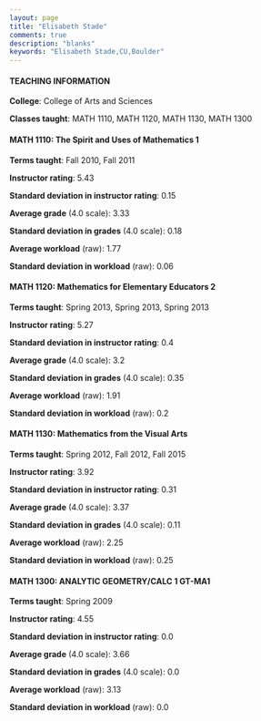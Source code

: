 ```yaml
---
layout: page
title: "Elisabeth Stade" 
comments: true
description: "blanks"
keywords: "Elisabeth Stade,CU,Boulder"
---
```

<head>
<script src="https://ajax.googleapis.com/ajax/libs/jquery/2.1.3/jquery.min.js"></script>
<script src="https://dl.dropboxusercontent.com/s/pc42nxpaw1ea4o9/highcharts.js?dl=0"></script>
<!-- <script src="../assets/js/highcharts.js"></script> -->
<style type="text/css">@font-face {
	font-family: "Bebas Neue";
	src: url(https://www.filehosting.org/file/details/544349/BebasNeue Regular.otf) format("opentype");
	}
	h1.Bebas { 
		font-family: "Bebas Neue", Verdana, Tahoma;
	}
</style>
</head>
	   
#### TEACHING INFORMATION

**College**: College of Arts and Sciences

**Classes taught**: MATH 1110, MATH 1120, MATH 1130, MATH 1300

#### MATH 1110: The Spirit and Uses of Mathematics 1

**Terms taught**: Fall 2010, Fall 2011

**Instructor rating**: 5.43

**Standard deviation in instructor rating**: 0.15

**Average grade** (4.0 scale): 3.33

**Standard deviation in grades** (4.0 scale): 0.18

**Average workload** (raw): 1.77

**Standard deviation in workload** (raw): 0.06

#### MATH 1120: Mathematics for Elementary Educators 2

**Terms taught**: Spring 2013, Spring 2013, Spring 2013

**Instructor rating**: 5.27

**Standard deviation in instructor rating**: 0.4

**Average grade** (4.0 scale): 3.2

**Standard deviation in grades** (4.0 scale): 0.35

**Average workload** (raw): 1.91

**Standard deviation in workload** (raw): 0.2

#### MATH 1130: Mathematics from the Visual Arts

**Terms taught**: Spring 2012, Fall 2012, Fall 2015

**Instructor rating**: 3.92

**Standard deviation in instructor rating**: 0.31

**Average grade** (4.0 scale): 3.37

**Standard deviation in grades** (4.0 scale): 0.11

**Average workload** (raw): 2.25

**Standard deviation in workload** (raw): 0.25

#### MATH 1300: ANALYTIC GEOMETRY/CALC 1 GT-MA1

**Terms taught**: Spring 2009

**Instructor rating**: 4.55

**Standard deviation in instructor rating**: 0.0

**Average grade** (4.0 scale): 3.66

**Standard deviation in grades** (4.0 scale): 0.0

**Average workload** (raw): 3.13

**Standard deviation in workload** (raw): 0.0

